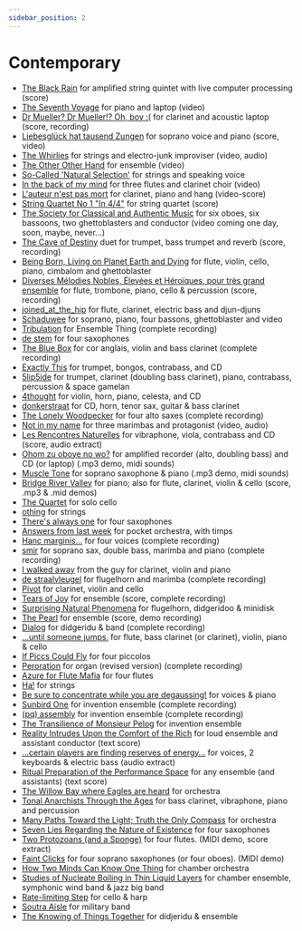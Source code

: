 ```yaml
---
sidebar_position: 2
---
```


# Contemporary

- [The Black Rain](/catalog/contemporary/black "The Black Rain") for amplified string quintet with live computer processing (score)
- [The Seventh Voyage](http://jsimonvanderwalt.com/works/voyage/ "The Seventh Voyage") for piano and laptop (video)
- [Dr Mueller? Dr Mueller!? Oh, boy :(](http://jsimonvanderwalt.com/works/mueller/ "Dr Mueller? Dr Mueller!? Oh, boy :(") for clarinet and acoustic laptop (score, recording)
- [Liebesglück hat tausend Zungen](http://jsimonvanderwalt.com/works/zungen/ "Liebesglück hat tausend Zungen") for soprano voice and piano (score, video)
- [The Whirlies](http://tedthetrumpet.wordpress.com/works/whirlies/) for strings and electro-junk improviser (video, audio)
- [The Other Other Hand](http://tedthetrumpet.wordpress.com/works/tooh/) for ensemble (video)
- [So-Called 'Natural Selection'](socalled) for strings and speaking voice
- [In the back of my mind](back) for three flutes and clarinet choir (video)
- [L'auteur n'est pas mort](http://tedthetrumpet.wordpress.com/works/auteur/) for clarinet, piano and hang (video-score)
- [String Quartet No 1 "In 4/4"](http://tedthetrumpet.wordpress.com/works/in44/) for string quartet (score)
- [The Society for Classical and Authentic Music](http://tedthetrumpet.wordpress.com/works/scam/) for six oboes, six bassoons, two ghettoblasters and conductor (video coming one day, soon, maybe, never…)
- [The Cave of Destiny](http://tedthetrumpet.wordpress.com/works/cave/) duet for trumpet, bass trumpet and reverb (score, recording)
- [Being Born, Living on Planet Earth and Dying](http://tedthetrumpet.wordpress.com/works/born/) for flute, violin, cello, piano, cimbalom and ghettoblaster
- [Diverses Mélodies Nobles, Élevées et Héroïques, pour très grand ensemble](http://tedthetrumpet.wordpress.com/works/diverses/) for flute, trombone, piano, cello & percussion (score, recording)
- [joined\_at\_the\_hip](http://tedthetrumpet.wordpress.com/works/joined/) for flute, clarinet, electric bass and djun-djuns
- [Schaduwee](http://tedthetrumpet.wordpress.com/works/schaduwee/) for soprano, piano, four bassons, ghettoblaster and video
- [Tribulation](http://tedthetrumpet.wordpress.com/works/tribulation/) for Ensemble Thing (complete recording)
- [de stem](http://tedthetrumpet.wordpress.com/works/stem/) for four saxophones
- [The Blue Box](http://tedthetrumpet.wordpress.com/works/blue/) for cor anglais, violin and bass clarinet (complete recording)
- [Exactly This](http://tedthetrumpet.wordpress.com/works/exactly/) for trumpet, bongos, contrabass, and CD
- [5lip5ide](http://tedthetrumpet.wordpress.com/works/5lip5ide/) for trumpet, clarinet (doubling bass clarinet), piano, contrabass, percussion & space gamelan
- [4thought](http://tedthetrumpet.wordpress.com/works/4thought/) for violin, horn, piano, celesta, and CD
- [donkerstraat](http://tedthetrumpet.wordpress.com/works/donker/) for CD, horn, tenor sax, guitar & bass clarinet
- [The Lonely Woodpecker](http://tedthetrumpet.wordpress.com/works/lonely/) for four alto saxes (complete recording)
- [Not in my name](http://tedthetrumpet.wordpress.com/works/nimn/) for three marimbas and protagonist (video, audio)
- [Les Rencontres Naturelles](http://tedthetrumpet.wordpress.com/works/rencont/) for vibraphone, viola, contrabass and CD (score, audio extract)
- [Ohom zu oboye no wo?](http://tedthetrumpet.wordpress.com/works/ohom/) for amplified recorder (alto, doubling bass) and CD (or laptop) (.mp3 demo, midi sounds)
- [Muscle Tone](http://tedthetrumpet.wordpress.com/works/muscle/) for soprano saxophone & piano (.mp3 demo, midi sounds)
- [Bridge River Valley](http://tedthetrumpet.wordpress.com/works/brv/) for piano; also for flute, clarinet, violin & cello (score, .mp3 & .mid demos)
- [The Quartet](http://tedthetrumpet.wordpress.com/works/quartet/) for solo cello
- [othing](http://tedthetrumpet.wordpress.com/works/othing/) for strings
- [There's always one](http://tedthetrumpet.wordpress.com/works/always/) for four saxophones
- [Answers from last week](http://tedthetrumpet.wordpress.com/works/answers/) for pocket orchestra, with timps
- [Hanc marginis…](http://tedthetrumpet.wordpress.com/works/hanc/) for four voices (complete recording)
- [smir](http://tedthetrumpet.wordpress.com/works/smir/) for soprano sax, double bass, marimba and piano (complete recording)
- [I walked away](http://tedthetrumpet.wordpress.com/works/walked/ "I walked away from the guy") from the guy for clarinet, violin and piano
- [de straalvleugel](http://tedthetrumpet.wordpress.com/works/straal/ "de straalvleugel") for flugelhorn and marimba (complete recording)
- [Pivot](http://tedthetrumpet.wordpress.com/works/pivot/ "Pivot") for clarinet, violin and cello
- [Tears of Joy](http://tedthetrumpet.wordpress.com/works/tears "Tears of Joy") for ensemble (score, complete recording)
- [Surprising Natural Phenomena](http://tedthetrumpet.wordpress.com/natural/ "Surprising Natural Phenomena") for flugelhorn, didgeridoo & minidisk
- [The Pearl](http://tedthetrumpet.wordpress.com/works/pearl/ "The Pearl") for ensemble (score, demo recording)
- [Dialog](http://tedthetrumpet.wordpress.com/works/dialog/ "Dialog") for didgeridu & band (complete recording)
- [...until someone jumps.](http://tedthetrumpet.wordpress.com/works/jumps/ "…until someone jumps.") for flute, bass clarinet (or clarinet), violin, piano & cello
- [If Piccs Could Fly](http://tedthetrumpet.wordpress.com/works/piccs/ "If Piccs Could Fly") for four piccolos
- [Peroration](http://tedthetrumpet.wordpress.com/works/perora/ "Peroration") for organ (revised version) (complete recording)
- [Azure for Flute Mafia](http://tedthetrumpet.wordpress.com/works/azure/ "Azure for Flute Mafia") for four flutes
- [Ha!](http://tedthetrumpet.wordpress.com/works/ha/ "Ha!") for strings
- [Be sure to concentrate while you are degaussing!](http://tedthetrumpet.wordpress.com/works/degau/ "Be sure to concentrate while you are degaussing!") for voices & piano
- [Sunbird One](http://tedthetrumpet.wordpress.com/sunbird/ "Sunbird One") for invention ensemble (complete recording)
- [(pq) assembly](http://tedthetrumpet.wordpress.com/works/pq/ "(pq) assembly") for invention ensemble (complete recording)
- [The Transilience of Monsieur Pelog](http://tedthetrumpet.wordpress.com/works/transilience/ "The Transilience of Monsieur Pelog") for invention ensemble
- [Reality Intrudes Upon the Comfort of the Rich](http://tedthetrumpet.wordpress.com/works/reality/ "Reality Intrudes Upon the Comfort of the Rich") for loud ensemble and assistant conductor (text score)
- […certain players are finding reserves of energy…](http://tedthetrumpet.wordpress.com/works/certain/ "…certain players are finding reserves of energy…") for voices, 2 keyboards & electric bass (audio extract)
- [Ritual Preparation of the Performance Space](http://tedthetrumpet.wordpress.com/works/ritual/ "Ritual Preparation of the Performance Space") for any ensemble (and assistants) (text score)
- [The Willow Bay where Eagles are heard](http://tedthetrumpet.wordpress.com/works/willow/ "The Willow Bay where Eagles are heard") for orchestra
- [Tonal Anarchists Through the Ages](http://tedthetrumpet.wordpress.com/works/anarchists/ "Tonal Anarchists Through the Ages") for bass clarinet, vibraphone, piano and percussion
- [Many Paths Toward the Light; Truth the Only Compass](http://tedthetrumpet.wordpress.com/works/paths/ "Many Paths Toward the Light; Truth the Only Compass") for orchestra
- [Seven Lies Regarding the Nature of Existence](http://tedthetrumpet.wordpress.com/works/lies/ "Seven Lies Regarding the Nature of Existence") for four saxophones
- [Two Protozoans (and a Sponge)](http://tedthetrumpet.wordpress.com/works/sponge/ "Two Protozoans (and a Sponge)") for four flutes. (MIDI demo, score extract)
- [Faint Clicks](http://tedthetrumpet.wordpress.com/works/faint/ "Faint Clicks") for four soprano saxophones (or four oboes). (MIDI demo)
- [How Two Minds Can Know One Thing](http://tedthetrumpet.wordpress.com/works/twominds/ "How Two Minds Can Know One Thing") for chamber orchestra
- [Studies of Nucleate Boiling in Thin Liquid Layers](http://tedthetrumpet.wordpress.com/works/nucleate/ "Studies of Nucleate Boiling in Thin Liquid Layers") for chamber ensemble, symphonic wind band & jazz big band
- [Rate-limiting Step](http://tedthetrumpet.wordpress.com/works/rate/ "Rate-limiting Step") for cello & harp
- [Soutra Aisle](http://tedthetrumpet.wordpress.com/works/soutra/ "Soutra Aisle") for military band
- [The Knowing of Things Together](http://tedthetrumpet.wordpress.com/works/knowing/ "The Knowing of Things Together") for didjeridu & ensemble
